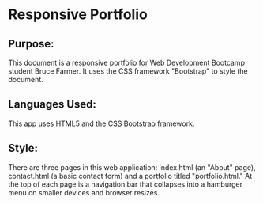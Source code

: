 # Responsive Portfolio

## Purpose: 
This document is a responsive portfolio for Web Development Bootcamp student Bruce Farmer.  It uses the CSS framework "Bootstrap" to style the document.

## Languages Used:
This app uses HTML5 and the CSS Bootstrap framework.

## Style:  
There are three pages in this web application: index.html (an "About" page), contact.html (a basic contact form) and a portfolio titled "portfolio.html." At the top of each page is a navigation bar that collapses into a hamburger menu on smaller devices and browser resizes.



